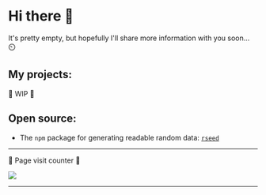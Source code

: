 # Hi there 👋

It's pretty empty, but hopefully I'll share more information with you soon... ⏲️

## My projects:


🚧 WIP 🚧

## Open source:

* The `npm` package for generating readable random data: [`rseed`](https://www.npmjs.com/package/rseed?activeTab=readme)

--------------------------------------------------------

🙇 Page visit counter 🙇

<img src="https://moe-counter.glitch.me/get/@:notN33T" />

--------------------------------------------------------
